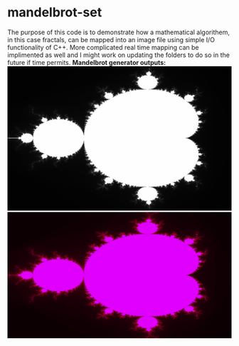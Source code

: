 # mandelbrot-set
The purpose of this code is to demonstrate how a mathematical algorithem, in this case fractals, can be mapped into an image file using simple I/O functionality of C++. More complicated real time mapping can be implimented as well and I might work on updating the folders to do so in the future if time permits.
**Mandelbrot generator outputs:**
![alt text](https://raw.githubusercontent.com/AgamChopra/mandelbrot-set/master/assets/img/grey-scale-output.PNG)
![alt text](https://raw.githubusercontent.com/AgamChopra/mandelbrot-set/master/assets/img/output-color-2-4k.png)

